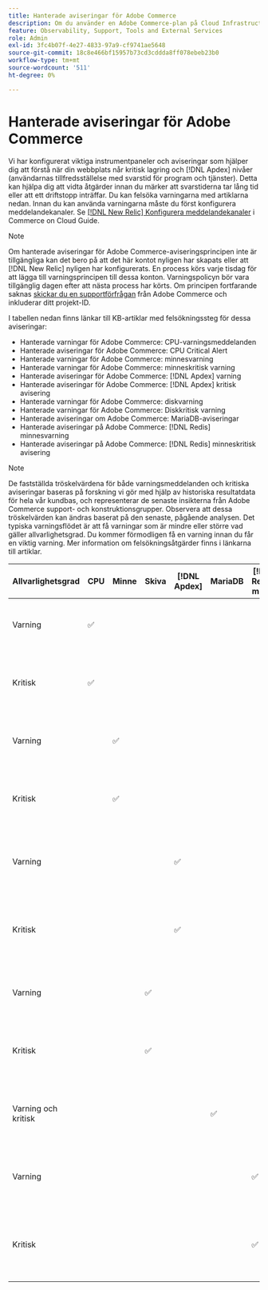 ```yaml
---
title: Hanterade aviseringar för Adobe Commerce
description: Om du använder en Adobe Commerce-plan på Cloud Infrastructure Pro-planarkitekturen kan du använda hanterade aviseringar för att förstå webbplatsens hälsa. Om du använder en Adobe Commerce-arkitektur för startplanens molninfrastruktur får du bara aviseringar om villkoren för  [!DNL Apdex] och felfrekvensen.
feature: Observability, Support, Tools and External Services
role: Admin
exl-id: 3fc4b07f-4e27-4833-97a9-cf9741ae5648
source-git-commit: 18c8e466bf15957b73cd3cddda8ff078ebeb23b0
workflow-type: tm+mt
source-wordcount: '511'
ht-degree: 0%

---
```


# Hanterade aviseringar för Adobe Commerce


Vi har konfigurerat viktiga instrumentpaneler och aviseringar som hjälper dig att förstå när din webbplats når kritisk lagring och [!DNL Apdex] nivåer (användarnas tillfredsställelse med svarstid för program och tjänster). Detta kan hjälpa dig att vidta åtgärder innan du märker att svarstiderna tar lång tid eller att ett driftstopp inträffar. Du kan felsöka varningarna med artiklarna nedan. Innan du kan använda varningarna måste du först konfigurera meddelandekanaler. Se [[!DNL New Relic] Konfigurera meddelandekanaler](https://experienceleague.adobe.com/en/docs/commerce-on-cloud/user-guide/monitor/new-relic/new-relic-service) i Commerce on Cloud Guide.

>[!NOTE]
>
>Om hanterade aviseringar för Adobe Commerce-aviseringsprincipen inte är tillgängliga kan det bero på att det här kontot nyligen har skapats eller att [!DNL New Relic] nyligen har konfigurerats. En process körs varje tisdag för att lägga till varningsprincipen till dessa konton. Varningspolicyn bör vara tillgänglig dagen efter att nästa process har körts. Om principen fortfarande saknas [skickar du en supportförfrågan](https://experienceleague.adobe.com/en/docs/commerce-knowledge-base/kb/help-center-guide/magento-help-center-user-guide#support-case) från Adobe Commerce och inkluderar ditt projekt-ID.

I tabellen nedan finns länkar till KB-artiklar med felsökningssteg för dessa aviseringar:

* Hanterade varningar för Adobe Commerce: CPU-varningsmeddelanden
* Hanterade aviseringar för Adobe Commerce: CPU Critical Alert
* Hanterade varningar för Adobe Commerce: minnesvarning
* Hanterade varningar för Adobe Commerce: minneskritisk varning
* Hanterade aviseringar för Adobe Commerce: [!DNL Apdex] varning
* Hanterade aviseringar för Adobe Commerce: [!DNL Apdex] kritisk avisering
* Hanterade varningar för Adobe Commerce: diskvarning
* Hanterade varningar för Adobe Commerce: Diskkritisk varning
* Hanterade aviseringar om Adobe Commerce: MariaDB-aviseringar
* Hanterade aviseringar på Adobe Commerce: [!DNL Redis] minnesvarning
* Hanterade aviseringar på Adobe Commerce: [!DNL Redis] minneskritisk avisering

>[!NOTE]
>
>De fastställda tröskelvärdena för både varningsmeddelanden och kritiska aviseringar baseras på forskning vi gör med hjälp av historiska resultatdata för hela vår kundbas, och representerar de senaste insikterna från Adobe Commerce support- och konstruktionsgrupper. Observera att dessa tröskelvärden kan ändras baserat på den senaste, pågående analysen. Det typiska varningsflödet är att få varningar som är mindre eller större vad gäller allvarlighetsgrad. Du kommer förmodligen få en varning innan du får en viktig varning. Mer information om felsökningsåtgärder finns i länkarna till artiklar.

| Allvarlighetsgrad | CPU | Minne | Skiva | [!DNL Apdex] | MariaDB | [!DNL Redis] minne | Felsökning av artikel |
|----------|-----|--------|------|-------|---------|--------------|-------------------------|
| Varning | ✅ |        |      |       |         |              | [Hanterade aviseringar för Adobe Commerce: CPU-varning](managed-alerts-for-magento-commerce-cpu-warning-alert.md) |
| Kritisk | ✅ |        |      |       |         |              | [Hanterade aviseringar för Adobe Commerce: CPU-kritisk avisering](managed-alerts-on-magento-commerce-cpu-critical-alert.md) |
| Varning |     | ✅ |      |       |         |              | [Hanterade aviseringar för Adobe Commerce: minnesvarning](managed-alerts-for-magento-commerce-memory-warning-alert.md) |
| Kritisk |     | ✅ |      |       |         |              | [Hanterade aviseringar för Adobe Commerce: minneskritisk avisering](managed-alerts-on-magento-commerce-memory-critical-alert.md) |
| Varning |     |        |      | ✅ |         |              | [Hanterade aviseringar för Adobe Commerce: [!DNL Apdex] varning](managed-alerts-for-magento-commerce-apdex-warning-alert.md) |
| Kritisk |     |        |      | ✅ |         |              | [Hanterade aviseringar för Adobe Commerce: [!DNL Apdex] Kritisk avisering](managed-alerts-for-magento-commerce-apdex-critical-alert.md) |
| Varning |     |        | ✅ |       |         |              | [Hanterade aviseringar för Adobe Commerce: diskvarning](managed-alerts-for-magento-commerce-disk-warning-alert.md) |
| Kritisk |     |        | ✅ |       |         |              | [Hanterade aviseringar för Adobe Commerce: Diskkritisk avisering](managed-alerts-for-magento-commerce-disk-critical-alert.md) |
| Varning och kritisk |     |        |      |       | ✅ |              | [Hanterade aviseringar på Adobe Commerce: MariaDB-aviseringar](managed-alerts-on-magento-commerce-mariadb-alerts.md) |
| Varning |     |        |      |       |         | ✅ | [Hanterade aviseringar på Adobe Commerce: [!DNL Redis] minnesvarning](managed-alerts-on-magento-commerce-redis-memory-warning-alert.md) |
| Kritisk |     |        |      |       |         | ✅ | [Hanterade aviseringar på Adobe Commerce: [!DNL Redis] minneskritisk avisering](managed-alerts-on-magento-commerce-redis-memory-critical-alert.md) |
